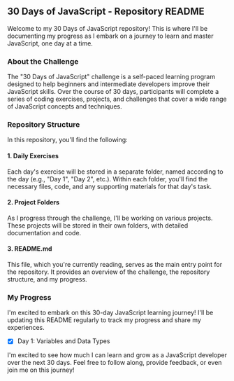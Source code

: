 ## 30 Days of JavaScript - Repository README

Welcome to my 30 Days of JavaScript repository! This is where I'll be documenting my progress as I embark on a journey to learn and master JavaScript, one day at a time.

### About the Challenge

The "30 Days of JavaScript" challenge is a self-paced learning program designed to help beginners and intermediate developers improve their JavaScript skills. Over the course of 30 days, participants will complete a series of coding exercises, projects, and challenges that cover a wide range of JavaScript concepts and techniques.

### Repository Structure

In this repository, you'll find the following:

#### 1. **Daily Exercises**
Each day's exercise will be stored in a separate folder, named according to the day (e.g., "Day 1", "Day 2", etc.). Within each folder, you'll find the necessary files, code, and any supporting materials for that day's task.

#### 2. **Project Folders**
As I progress through the challenge, I'll be working on various projects. These projects will be stored in their own folders, with detailed documentation and code.

#### 3. **README.md**
This file, which you're currently reading, serves as the main entry point for the repository. It provides an overview of the challenge, the repository structure, and my progress.

### My Progress

I'm excited to embark on this 30-day JavaScript learning journey! I'll be updating this README regularly to track my progress and share my experiences.

- [x] Day 1: Variables and Data Types

I'm excited to see how much I can learn and grow as a JavaScript developer over the next 30 days. Feel free to follow along, provide feedback, or even join me on this journey!
